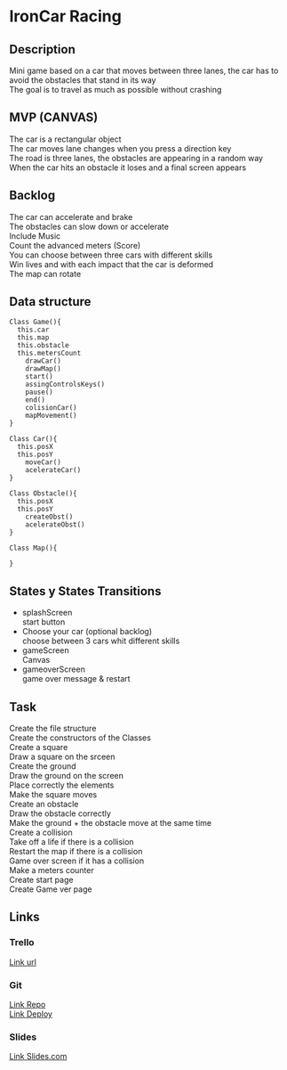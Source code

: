 # IronCar Racing 

## Description

Mini game based on a car that moves between three lanes, the car has to avoid the obstacles that stand in its way  
The goal is to travel as much as possible without crashing  


## MVP (CANVAS)

The car is a rectangular object  
The car moves lane changes when you press a direction key  
The road is three lanes, the obstacles are appearing in a random way  
When the car hits an obstacle it loses and a final screen appears  


## Backlog

The car can accelerate and brake  
The obstacles can slow down or accelerate  
Include Music  
Count the advanced meters (Score)  
You can choose between three cars with different skills  
Win lives and with each impact that the car is deformed  
The map can rotate  



## Data structure


    Class Game(){  
      this.car  
      this.map  
      this.obstacle  
      this.metersCount  
        drawCar()  
        drawMap()  
        start()  
        assingControlsKeys()  
        pause()  
        end()  
        colisionCar()  
        mapMovement()  
    }  
  
    Class Car(){  
      this.posX  
      this.posY  
        moveCar()  
        acelerateCar()  
    }  

    Class Obstacle(){  
      this.posX  
      this.posY  
        createObst()  
        acelerateObst()  
    }  

    Class Map(){  
  
    }  



## States y States Transitions

- splashScreen  
  start button  
- Choose your car (optional backlog)  
  choose between 3 cars whit different skills  
- gameScreen  
  Canvas  
- gameoverScreen  
  game over message & restart  


## Task  

Create the file structure  
Create the constructors of the Classes  
Create a square  
Draw a square on the srceen  
Create the ground  
Draw the ground on the screen  
Place correctly the elements  
Make the square moves  
Create an obstacle  
Draw the obstacle correctly  
Make the ground + the obstacle move at the same time  
Create a collision  
Take off a life if there is a collision  
Restart the map if there is a collision  
Game over screen if it has a collision  
Make a meters counter  
Create start page  
Create Game ver page  

## Links

### Trello

[Link url](https://trello.com/b/NP7laq7b/ironcar-racing)


### Git

[Link Repo](https://github.com/Mauricio-xxi/iron-car-racing)  
[Link Deploy](http://github.com)


### Slides

[Link Slides.com](https://slides.com/alvarocamacho/ironcar-racing#/)

